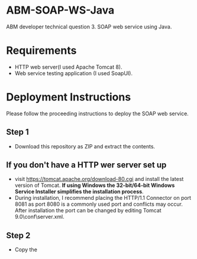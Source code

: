 # ABM-SOAP-WS-Java
ABM developer technical question 3. SOAP web service using Java.

# Requirements
* HTTP web server(I used Apache Tomcat 8).
* Web service testing application (I used SoapUI).

# Deployment Instructions
Please follow the proceeding instructions to deploy the SOAP web service.

## Step 1
* Download this repository as ZIP and extract the contents.

## If you **don't** have a HTTP wer server set up
* visit https://tomcat.apache.org/download-80.cgi and install the latest version of Tomcat. **If using Windows the 32-bit/64-bit Windows Service Installer simplifies the installation process**.
* During installation, I recommend placing the HTTP/1.1 Connector on port 8081 as port 8080 is a commonly used port and conflicts may occur. After installation the port can be changed by editing Tomcat 9.0\conf\server.xml.

## Step 2
* Copy the 
